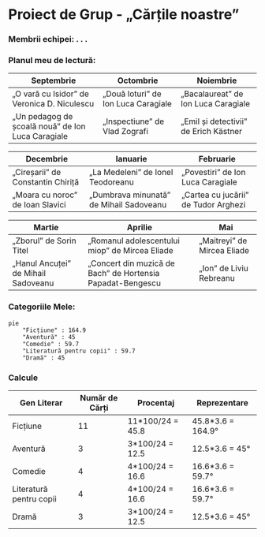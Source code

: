 # Proiect de Grup - „Cărțile noastre”
### Membrii echipei: . . .
### Planul meu de lectură: 
| Septembrie                                        | Octombrie                           | Noiembrie                             | 
| ------------------------------------------------- | ----------------------------------- | ------------------------------------- | 
| „O vară cu Isidor” de Veronica D. Niculescu       | „Două loturi” de Ion Luca Caragiale | „Bacalaureat” de Ion Luca Caragiale   | 
| „Un pedagog de școală nouă” de Ion Luca Caragiale | „Inspectiune” de Vlad Zografi       | „Emil și detectivii” de Erich Kästner | 

| Decembrie                          | Ianuarie                                | Februarie                            |
| ---------------------------------- | --------------------------------------- | ------------------------------------ |
| „Cireșarii” de Constantin Chiriță  | „La Medeleni” de Ionel Teodoreanu       | „Povestiri” de Ion Luca Caragiale    |
| „Moara cu noroc” de Ioan Slavici   | „Dumbrava minunată” de Mihail Sadoveanu | „Cartea cu jucării” de Tudor Arghezi |

| Martie                              | Aprilie                                                    | Mai                            |
| ----------------------------------- | ---------------------------------------------------------- | ------------------------------ |
| „Zborul” de Sorin Titel             | „Romanul adolescentului miop” de Mircea Eliade             | „Maitreyi” de Mircea Eliade    |
| „Hanul Ancuței” de Mihail Sadoveanu | „Concert din muzică de Bach” de Hortensia Papadat-Bengescu | „Ion” de Liviu Rebreanu        |

### Categoriile Mele:
```mermaid
pie
    "Ficțiune" : 164.9
    "Aventură" : 45
    "Comedie" : 59.7
    "Literatură pentru copii" : 59.7
    "Dramă" : 45
```

### Calcule
| Gen Literar             | Număr de Cărți | Procentaj        | Reprezentare       |
| ----------------------- | -------------- | ---------------- | ------------------ |
| Ficțiune                | 11             | 11*100/24 = 45.8 | 45.8*3.6 = 164.9°  |
| Aventură                | 3              | 3*100/24  = 12.5 | 12.5*3.6 = 45°     |
| Comedie                 | 4              | 4*100/24  = 16.6 | 16.6*3.6 = 59.7°   |
| Literatură pentru copii | 4              | 4*100/24  = 16.6 | 16.6*3.6 = 59.7°   |
| Dramă                   | 3              | 3*100/24  = 12.5 | 12.5*3.6 = 45°     |
